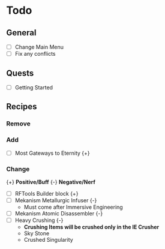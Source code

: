 # Todo

## General
- [ ] Change Main Menu 
- [ ] Fix any conflicts

## Quests
- [ ] Getting Started

## Recipes
### Remove
### Add
- [ ] Most Gateways to Eternity {+}
### Change
{+} **Positive/Buff**
{-} **Negative/Nerf**
- [ ] RFTools Builder block {+}
- [ ] Mekanism Metallurgic Infuser {-}
    + Must come after Immersive Engineering
- [ ] Mekanism Atomic Disassembler {-}
- [ ] Heavy Crushing {-}
    + **Crushing Items will be crushed only in the IE Crusher**
    + Sky Stone
    + Crushed Singularity
